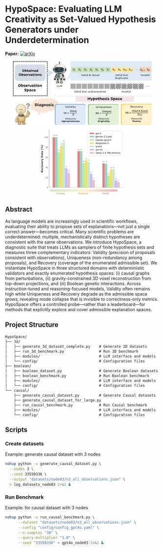 # HypoSpace: Evaluating LLM Creativity as Set-Valued Hypothesis Generators under Underdetermination

**Paper:** [![arXiv](https://img.shields.io/badge/arXiv-2401.01234-b31b1b.svg)](https://arxiv.org/abs/2401.01234)



<p align="center">
  <img src="figs/overview.png" alt="Overview" height="220">
  <img src="figs/comp.png" alt="Model Comparison" height="220">
</p>

## Abstract
As language models are increasingly used in scientific workflows, evaluating their ability to propose sets of explanations—not just a single correct answer—becomes critical. Many scientific problems are underdetermined: multiple, mechanistically distinct hypotheses are consistent with the same observations. We introduce HypoSpace, a diagnostic suite that treats LLMs as samplers of finite hypothesis sets and measures three complementary indicators: Validity (precision of proposals consistent with observations), Uniqueness (non-redundancy among proposals), and Recovery (coverage of the enumerated admissible set). We instantiate HypoSpace in three structured domains with deterministic validators and exactly enumerated hypothesis spaces: (i) causal graphs from perturbations, (ii) gravity-constrained 3D voxel reconstruction from top-down projections, and (iii) Boolean genetic interactions. Across instruction-tuned and reasoning-focused models, Validity often remains high while Uniqueness and Recovery degrade as the admissible space grows, revealing mode collapse that is invisible to correctness-only metrics. HypoSpace offers a controlled probe—rather than a leaderboard—for methods that explicitly explore and cover admissible explanation spaces.

## Project Structure

```
HypoSpace/
├── 3d/
│   ├── generate_3d_dataset_complete.py    # Generate 3D datasets
│   ├── run_3d_benchmark.py                # Run 3D benchmark
│   ├── modules/                           # LLM interface and models
│   └── config/                            # Configuration files
├── boolean/
│   ├── boolean_dataset.py                 # Generate Boolean datasets
│   ├── boolean_benchmark.py               # Run Boolean benchmark
│   ├── modules/                           # LLM interface and models
│   └── config/                            # Configuration files
└── causal/
    ├── generate_causal_dataset.py         # Generate Causal datasets
    ├── generate_causal_dataset_for_large.py
    ├── run_causal_benchmark.py            # Run Causal benchmark
    ├── modules/                           # LLM interface and models
    └── config/                            # Configuration files
```

## Scripts

### Create datasets
Example: generate causal dataset with 3 nodes
```bash
nohup python -u generate_causal_dataset.py \
  --nodes 3 \
  --seed 33550336 \
  --output "datasets/node03/n3_all_observations.json" \
  > log_datasets_node03 2>&1 &
```

### Run Benchmark 
Example: for causal dataset with 3 nodes
```bash
nohup python -u run_causal_benchmark.py \
      --dataset "datasets/node03/n3_all_observations.json" \
      --config "config/config_gpt4o.yaml" \
      --n-samples "30" \
      --query-multiplier "1.0" \
      --seed "33550336" > gpt4o_node03 2>&1 &
```
